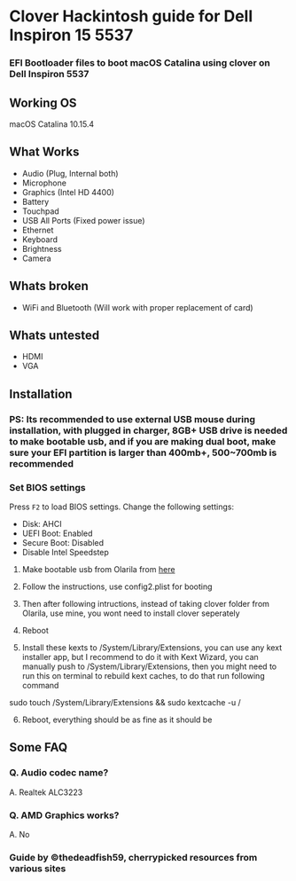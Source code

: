 # Clover Hackintosh guide for Dell Inspiron 15 5537

### EFI Bootloader files to boot macOS Catalina using clover on Dell Inspiron 5537

## Working OS

macOS Catalina 10.15.4

## What Works


- Audio (Plug, Internal both)
- Microphone
- Graphics (Intel HD 4400)
- Battery
- Touchpad
- USB All Ports (Fixed power issue)
- Ethernet
- Keyboard
- Brightness
- Camera

## Whats broken

- WiFi and Bluetooth (Will work with proper replacement of card)

## Whats untested

- HDMI
- VGA

## Installation

### PS: Its recommended to use external USB mouse during installation, with plugged in charger, 8GB+ USB drive is needed to make bootable usb, and if you are making dual boot, make sure your EFI partition is larger than 400mb+, 500~700mb is recommended 

### Set BIOS settings 
Press `F2` to load BIOS settings. Change the following settings:

- Disk: AHCI
- UEFI Boot: Enabled
- Secure Boot: Disabled
- Disable Intel Speedstep 

1. Make bootable usb from Olarila from [here](https://www.olarila.com/topic/5794-hackintosh-guide-install-macos-with-olarila-image-step-by-step-install-and-post-install-windows-or-mac)

2. Follow the instructions, use config2.plist for booting

3. Then after following intructions, instead of taking clover folder from Olarila, use mine, you wont need to install clover seperately 

4. Reboot 

5. Install these kexts to /System/Library/Extensions, you can use any kext installer app, but I recommend to do it with Kext Wizard, you can manually push to /System/Library/Extensions, then you might need to run this on terminal to rebuild kext caches, to do that run following command

sudo touch /System/Library/Extensions && sudo kextcache -u /

6. Reboot, everything should be as fine as it should be

## Some FAQ

### Q. Audio codec name?
A. Realtek ALC3223

### Q. AMD Graphics works?
A. No



### Guide by ©thedeadfish59, cherrypicked resources from various sites 
